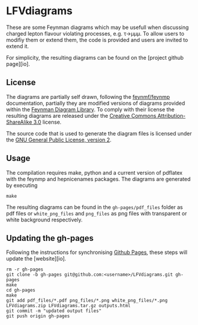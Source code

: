 LFVdiagrams
===========

These are some Feynman diagrams which may be usefull when discussing
charged lepton flavour violating processes, e.g. τ→μμμ. To allow users to
modifiy them or extend them, the code is provided and users are invited to
extend it.

For simplicity, the resulting diagrams can be found on the [project github
page][io].

License
-------

The diagrams are partially self drawn, following the [feynmf/feynmp][feynmf]
documentation, partially they are modified versions of diagrams provided within
the [Feynman Diagram Library][fdl]. To comply with their license the resulting
diagrams are released under the
[Creative Commons Attribution-ShareAlike 3.0][ccbysa30] license.

The source code that is used to generate the diagram files is licensed under
the [GNU General Public License, version 2][gpl2].

Usage
-----

The compilation requires make, python and a current version of pdflatex with
the feynmp and hepnicenames packages. The diagrams are generated by executing

    make

The resulting diagrams can be found in the `gh-pages/pdf_files` folder as pdf
files or `white_png_files` and `png_files` as png files with transparent or
white background respectively.

Updating the gh-pages
---------------------

Following the instructions for synchronising [Github Pages][gh-pages], these
steps will update the [website][io].

    rm -r gh-pages
    git clone -b gh-pages git@github.com:<username>/LFVdiagrams.git gh-pages
    make
    cd gh-pages
    make
    git add pdf_files/*.pdf png_files/*.png white_png_files/*.png LFVdiagrams.zip LFVdiagrams.tar.gz outputs.html
    git commit -m "updated output files"
    git push origin gh-pages

[feynmf]:   http://ctan.org/pkg/feynmf
[fdl]:      http://www.physik.uzh.ch/~che/FeynDiag/index.php
[ccbysa30]: https://creativecommons.org/licenses/by-sa/3.0
[gpl2]:     https://gnu.org/licenses/old-licenses/gpl-2.0.html
[gh-pages]: http://rickfoosusa.blogspot.de/2011/10/howto-use-doxygen-with-github.html
